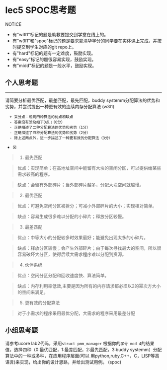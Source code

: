 # lec5 SPOC思考题


NOTICE
- 有"w3l1"标记的题是助教要提交到学堂在线上的。
- 有"w3l1"和"spoc"标记的题是要求拿清华学分的同学要在实体课上完成，并按时提交到学生对应的git repo上。
- 有"hard"标记的题有一定难度，鼓励实现。
- 有"easy"标记的题很容易实现，鼓励实现。
- 有"midd"标记的题是一般水平，鼓励实现。


## 个人思考题
---

请简要分析最优匹配，最差匹配，最先匹配，buddy systemm分配算法的优势和劣势，并尝试提出一种更有效的连续内存分配算法 (w3l1)
```
  + 采分点：说明四种算法的优点和缺点
  - 答案没有涉及如下3点；（0分）
  - 正确描述了二种分配算法的优势和劣势（1分）
  - 正确描述了四种分配算法的优势和劣势（2分）
  - 除上述两点外，进一步描述了一种更有效的分配算法（3分）
 ```
- [x]  

> 1. 最先匹配

>    优点：实现简单；在高地址空间中能留有大块的空闲分区，可以提供给某些需求较高的程序。

>    缺点：会留有外部碎片；当外部碎片越多，分配大块空间就越慢。

> 2. 最优匹配

>    优点：可避免空闲分区被拆分；可减小外部碎片的大小；实现相对简单。

>	 缺点：容易生成很多难以分配的小碎片；释放分区较慢。

> 3. 最差匹配

>    优点：中等大小的分配较多时效果最好；能避免出现太多的小碎片。

>    缺点：释放分区较慢；会产生外部碎片；由于每次寻找最大的空间，所以很容易破坏大分区，使得后续大需求程序难以分配到资源。

> 4. 伙伴系统

>    优点：空闲分区分配和回收速度快、算法简单。

>    缺点：内存利用率低效,主要是因为所有的内存请求都必须以2的幂次方大小的空间来满足。

> 5. 更有效的分配算法

>    对于小需求的程序采用最优分配，大需求的程序采用最差分配

## 小组思考题

请参考ucore lab2代码，采用`struct pmm_manager` 根据你的`学号 mod 4`的结果值，选择四种（0:最优匹配，1:最差匹配，2:最先匹配，3:buddy systemm）分配算法中的一种或多种，在应用程序层面(可以 用python,ruby,C++，C，LISP等高语言)来实现，给出你的设计思路，并给出测试用例。 (spoc)
>
